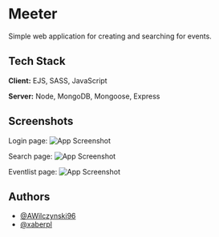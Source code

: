 # Meeter

Simple web application for creating and searching for events.

## Tech Stack

**Client:** EJS, SASS, JavaScript

**Server:** Node, MongoDB, Mongoose, Express


## Screenshots

Login page: 
![App Screenshot](https://i.ibb.co/RcfDtct/1.png)

Search page:
![App Screenshot](https://i.ibb.co/nsx6vpq/2.png)

Eventlist page:
![App Screenshot](https://i.ibb.co/mJsqjtC/3.png)

## Authors

- [@AWilczynski96](https://github.com/AWilczynski96)
- [@xaberpl](https://github.com/xaberpl)
